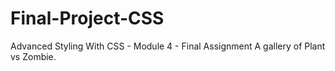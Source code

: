 # Final-Project-CSS
Advanced Styling With CSS - Module 4 - Final Assignment
A gallery of Plant vs Zombie.

